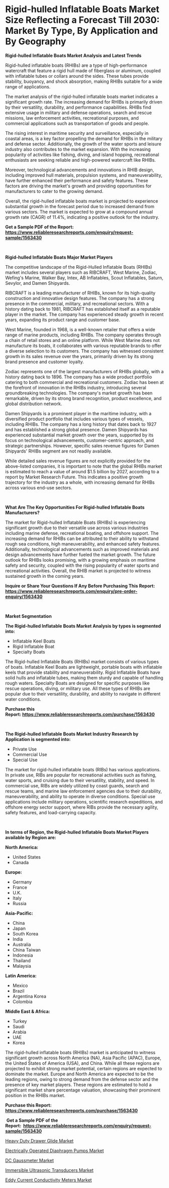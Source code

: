 <p><h1>Rigid-hulled Inflatable Boats Market Size Reflecting a Forecast Till 2030: Market By Type, By Application and By Geography</h1></p><p><strong>Rigid-hulled Inflatable Boats Market Analysis and Latest Trends</strong></p>
<p><p>Rigid-hulled inflatable boats (RHIBs) are a type of high-performance watercraft that feature a rigid hull made of fiberglass or aluminum, coupled with inflatable tubes or collars around the sides. These tubes provide stability, buoyancy, and shock absorption, making RHIBs suitable for a wide range of applications.</p><p>The market analysis of the rigid-hulled inflatable boats market indicates a significant growth rate. The increasing demand for RHIBs is primarily driven by their versatility, durability, and performance capabilities. RHIBs find extensive usage in military and defense operations, search and rescue missions, law enforcement activities, recreational purposes, and commercial applications such as transportation of goods and people.</p><p>The rising interest in maritime security and surveillance, especially in coastal areas, is a key factor propelling the demand for RHIBs in the military and defense sector. Additionally, the growth of the water sports and leisure industry also contributes to the market expansion. With the increasing popularity of activities like fishing, diving, and island hopping, recreational enthusiasts are seeking reliable and high-powered watercraft like RHIBs.</p><p>Moreover, technological advancements and innovations in RHIB design, including improved hull materials, propulsion systems, and maneuverability, have further enhanced their performance and safety features. These factors are driving the market's growth and providing opportunities for manufacturers to cater to the growing demand.</p><p>Overall, the rigid-hulled inflatable boats market is projected to experience substantial growth in the forecast period due to increased demand from various sectors. The market is expected to grow at a compound annual growth rate (CAGR) of 11.4%, indicating a positive outlook for the industry.</p></p>
<p><strong>Get a Sample PDF of the Report:&nbsp; <a href="https://www.reliableresearchreports.com/enquiry/request-sample/1563430">https://www.reliableresearchreports.com/enquiry/request-sample/1563430</a></strong></p>
<p>&nbsp;</p>
<p><strong>Rigid-hulled Inflatable Boats Major Market Players</strong></p>
<p><p>The competitive landscape of the Rigid-Hulled Inflatable Boats (RHIBs) market includes several players such as RIBCRAFT, West Marine, Zodiac, Wefing's Marine, Walker Bay, Intex, AB Inflatables, Scout Inflatables, Saturn, Sevylor, and Damen Shipyards. </p><p>RIBCRAFT is a leading manufacturer of RHIBs, known for its high-quality construction and innovative design features. The company has a strong presence in the commercial, military, and recreational sectors. With a history dating back to 1981, RIBCRAFT has established itself as a reputable player in the market. The company has experienced steady growth in recent years, expanding its product range and customer base.</p><p>West Marine, founded in 1968, is a well-known retailer that offers a wide range of marine products, including RHIBs. The company operates through a chain of retail stores and an online platform. While West Marine does not manufacture its boats, it collaborates with various reputable brands to offer a diverse selection to its customers. The company has witnessed consistent growth in its sales revenue over the years, primarily driven by its strong brand presence and customer loyalty.</p><p>Zodiac represents one of the largest manufacturers of RHIBs globally, with a history dating back to 1896. The company has a wide product portfolio catering to both commercial and recreational customers. Zodiac has been at the forefront of innovation in the RHIBs industry, introducing several groundbreaking technologies. The company's market growth has been remarkable, driven by its strong brand recognition, product excellence, and global distribution network.</p><p>Damen Shipyards is a prominent player in the maritime industry, with a diversified product portfolio that includes various types of vessels, including RHIBs. The company has a long history that dates back to 1927 and has established a strong global presence. Damen Shipyards has experienced substantial market growth over the years, supported by its focus on technological advancements, customer-centric approach, and strategic partnerships. However, specific sales revenue figures for Damen Shipyards' RHIBs segment are not readily available.</p><p>While detailed sales revenue figures are not explicitly provided for the above-listed companies, it is important to note that the global RHIBs market is estimated to reach a value of around $1.5 billion by 2027, according to a report by Market Research Future. This indicates a positive growth trajectory for the industry as a whole, with increasing demand for RHIBs across various end-use sectors.</p></p>
<p>&nbsp;</p>
<p><strong>What Are The Key Opportunities For Rigid-hulled Inflatable Boats Manufacturers?</strong></p>
<p><p>The market for Rigid-hulled Inflatable Boats (RHIBs) is experiencing significant growth due to their versatile use across various industries including marine defense, recreational boating, and offshore support. The increasing demand for RHIBs can be attributed to their ability to withstand rough sea conditions, high maneuverability, and enhanced safety features. Additionally, technological advancements such as improved materials and design advancements have further fueled the market growth. The future outlook for RHIBs looks promising, with a growing emphasis on maritime safety and security, coupled with the rising popularity of water sports and recreational activities. Overall, the RHIB market is projected to witness sustained growth in the coming years.</p></p>
<p><strong>Inquire or Share Your Questions If Any Before Purchasing This Report: <a href="https://www.reliableresearchreports.com/enquiry/pre-order-enquiry/1563430">https://www.reliableresearchreports.com/enquiry/pre-order-enquiry/1563430</a></strong></p>
<p>&nbsp;</p>
<p><strong>Market Segmentation</strong></p>
<p><strong>The Rigid-hulled Inflatable Boats Market Analysis by types is segmented into:</strong></p>
<p><ul><li>Inflatable Keel Boats</li><li>Rigid Inflatable Boat</li><li>Specialty Boats</li></ul></p>
<p><p>The Rigid-hulled Inflatable Boats (RHIBs) market consists of various types of boats. Inflatable Keel Boats are lightweight, portable boats with inflatable keels that provide stability and maneuverability. Rigid Inflatable Boats have solid hulls and inflatable tubes, making them sturdy and capable of handling rough waters. Specialty Boats are designed for specific purposes like rescue operations, diving, or military use. All these types of RHIBs are popular due to their versatility, durability, and ability to navigate in different water conditions.</p></p>
<p><strong>Purchase this Report:&nbsp;<a href="https://www.reliableresearchreports.com/purchase/1563430">https://www.reliableresearchreports.com/purchase/1563430</a></strong></p>
<p>&nbsp;</p>
<p><strong>The Rigid-hulled Inflatable Boats Market Industry Research by Application is segmented into:</strong></p>
<p><ul><li>Private Use</li><li>Commercial Use</li><li>Special Use</li></ul></p>
<p><p>The market for rigid-hulled inflatable boats (RIBs) has various applications. In private use, RIBs are popular for recreational activities such as fishing, water sports, and cruising due to their versatility, stability, and speed. In commercial use, RIBs are widely utilized by coast guards, search and rescue teams, and marine law enforcement agencies due to their durability, maneuverability, and ability to operate in diverse conditions. Special use applications include military operations, scientific research expeditions, and offshore energy sector support, where RIBs provide the necessary agility, safety features, and load-carrying capacity.</p></p>
<p>&nbsp;</p>
<p><strong>In terms of Region, the Rigid-hulled Inflatable Boats Market Players available by Region are:</strong></p>
<p>
    <p> <strong> North America: </strong>
        <ul>
            <li>United States</li>
            <li>Canada</li>
        </ul>
        </p> 
    <p> <strong> Europe: </strong>
        <ul>
            <li>Germany</li>
            <li>France</li>
            <li>U.K.</li>
            <li>Italy</li>
            <li>Russia</li>
        </ul>
        </p> 
    <p> <strong> Asia-Pacific: </strong>
        <ul>
            <li>China</li>
            <li>Japan</li>
            <li>South Korea</li>
            <li>India</li>
            <li>Australia</li>
            <li>China Taiwan</li>
            <li>Indonesia</li>
            <li>Thailand</li>
            <li>Malaysia</li>
        </ul>
        </p> 
    <p> <strong> Latin America: </strong>
        <ul>
            <li>Mexico</li>
            <li>Brazil</li>
            <li>Argentina Korea</li>
            <li>Colombia</li>
        </ul>
        </p> 
    <p> <strong> Middle East & Africa: </strong>
        <ul>
            <li>Turkey</li>
            <li>Saudi</li>
            <li>Arabia</li>
            <li>UAE</li>
            <li>Korea</li>
        </ul>
    </p>
    </p>
<p><p>The rigid-hulled inflatable boats (RHIBs) market is anticipated to witness significant growth across North America (NA), Asia Pacific (APAC), Europe, the United States of America (USA), and China. While all these regions are projected to exhibit strong market potential, certain regions are expected to dominate the market. Europe and North America are expected to be the leading regions, owing to strong demand from the defense sector and the presence of key market players. These regions are estimated to hold a significant market share percentage valuation, showcasing their prominent position in the RHIBs market.</p></p>
<p><strong>Purchase this Report: <a href="https://www.reliableresearchreports.com/purchase/1563430">https://www.reliableresearchreports.com/purchase/1563430</a></strong></p>
<p>&nbsp;<strong>Get a Sample PDF of the Report:&nbsp;&nbsp;<a href="https://www.reliableresearchreports.com/enquiry/request-sample/1563430">https://www.reliableresearchreports.com/enquiry/request-sample/1563430</a></strong></p>
<p><strong></strong></p>
<p><p><a href="https://www.linkedin.com/pulse/heavy-duty-drawer-glide-market-research-report-unlocks-analysis-kcimf/">Heavy Duty Drawer Glide Market</a></p><p><a href="https://www.linkedin.com/pulse/electrically-operated-diaphragm-pumps-market-research-report-n1eqf/">Electrically Operated Diaphragm Pumps Market</a></p><p><a href="https://www.linkedin.com/pulse/dc-gaussmeter-market-size-share-global-analysis-report-2023-rczif/">DC Gaussmeter Market</a></p><p><a href="https://medium.com/@sarahcornish2022/analyzing-immersible-ultrasonic-transducers-market-global-industry-perspective-and-forecast-2023-2419d3d325a2">Immersible Ultrasonic Transducers Market</a></p><p><a href="https://medium.com/@wine.sight.theme/eddy-current-conductivity-meters-market-research-report-its-history-and-forecast-2023-to-2030-f65d3818b6e4">Eddy Current Conductivity Meters Market</a></p></p>